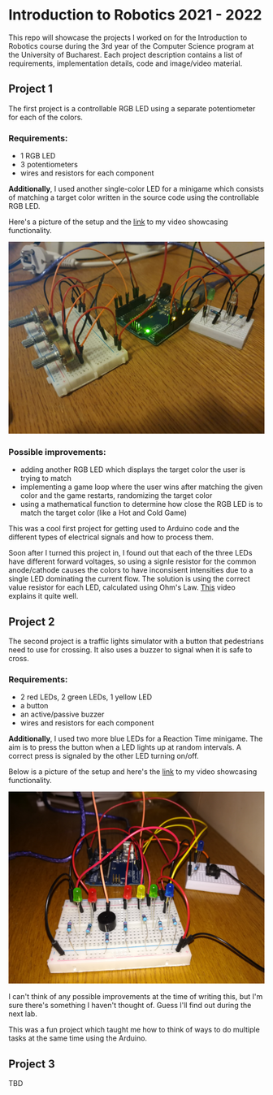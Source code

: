 # Introduction to Robotics 2021 - 2022
This repo will showcase the projects I worked on for the Introduction to Robotics course during the 3rd year of the Computer Science program at the University of Bucharest. Each project description contains a list of requirements, implementation details, code and image/video material.
## Project 1
The first project is a controllable RGB LED using a separate potentiometer for each of the colors.

### Requirements:
* 1 RGB LED
* 3 potentiometers
* wires and resistors for each component

**Additionally**, I used another single-color LED for a minigame which consists of matching a target color written in the source code using the controllable RGB LED.

Here's a picture of the setup and the [link](https://youtu.be/NDZlMUl-0iA) to my video showcasing functionality.

<img src = "https://github.com/Charmichles/introduction-to-robotics/blob/12506e7ef0ef9ed2d788a26fb91f4a2b1cbc86e4/project-1/setup.jpeg">

### Possible improvements:
* adding another RGB LED which displays the target color the user is trying to match
* implementing a game loop where the user wins after matching the given color and the game restarts, randomizing the target color
* using a mathematical function to determine how close the RGB LED is to match the target color (like a Hot and Cold Game)

This was a cool first project for getting used to Arduino code and the different types of electrical signals and how to process them.

Soon after I turned this project in, I found out that each of the three LEDs have different forward voltages, so using a signle resistor for the common anode/cathode causes the colors to have inconsisent intensities due to a single LED dominating the current flow. The solution is using the correct value resistor for each LED, calculated using Ohm's Law. [This](https://www.youtube.com/watch?v=3kntdICTuUQ) video explains it quite well.

## Project 2
The second project is a traffic lights simulator with a button that pedestrians need to use for crossing. It also uses a buzzer to signal when it is safe to cross.

### Requirements:
* 2 red LEDs, 2 green LEDs, 1 yellow LED
* a button
* an active/passive buzzer
* wires and resistors for each component

**Additionally**, I used two more blue LEDs for a Reaction Time minigame. The aim is to press the button when a LED lights up at random intervals. A correct press is signaled by the other LED turning on/off.

Below is a picture of the setup and here's the [link](https://youtu.be/6ApnEIVFysw) to my video showcasing functionality.

<img src = "https://github.com/Charmichles/introduction-to-robotics/blob/cba0ee2761f05f1c13d5b41ed5ccf06a291ab90f/project-2/setup.jpeg">

I can't think of any possible improvements at the time of writing this, but I'm sure there's something I haven't thought of. Guess I'll find out during the next lab.

This was a fun project which taught me how to think of ways to do multiple tasks at the same time using the Arduino.

## Project 3
TBD
